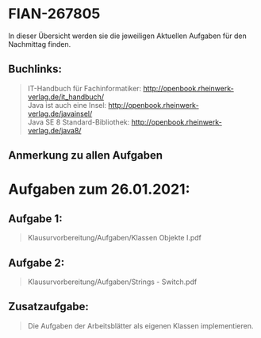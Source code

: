 # FIAN-267805
In dieser Übersicht werden sie die jeweiligen Aktuellen Aufgaben für den Nachmittag finden.

## Buchlinks:
> IT-Handbuch für Fachinformatiker: http://openbook.rheinwerk-verlag.de/it_handbuch/    
> Java ist auch eine Insel: http://openbook.rheinwerk-verlag.de/javainsel/   
> Java SE 8 Standard-Bibliothek: http://openbook.rheinwerk-verlag.de/java8/    

## Anmerkung zu allen Aufgaben

# Aufgaben zum 26.01.2021:

## Aufgabe 1:
> Klausurvorbereitung/Aufgaben/Klassen Objekte I.pdf

## Aufgabe 2:
> Klausurvorbereitung/Aufgaben/Strings - Switch.pdf


## Zusatzaufgabe:
> Die Aufgaben der Arbeitsblätter als eigenen Klassen implementieren.
